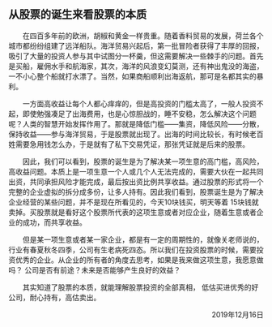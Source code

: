 ## 从股票的诞生来看股票的本质

&emsp;&emsp;在四百多年前的欧洲，胡椒和黄金一样贵重。随着香料贸易的发展，荷兰各个城市都纷纷组建了远洋船队。海洋贸易兴起后，第一批冒险者获得了丰厚的回报，吸引了大量的投资人参与其中试图分一杯羹，但这需要解决一些棘手的问题。首先是买船，雇佣水手和航海家，其次，海洋的风浪变幻莫测，还有神出鬼没的海盗，一不小心整个船就打水漂了。当然，如果商船顺利出海返航，那可是名都其实的暴利。  

&emsp;&emsp;一方面高收益让每个人都心痒痒的，但是高投资的门槛太高了，一般人投资不起，即使勉强凑足了出海费用，也是心惊胆战的，睡不安稳，怎么解决这个问题呢？人类的智慧开始发挥作用了。那就是降低门槛——集资，降低风险——分散，保持收益——参与海洋贸易，于是股票就出现了。出海的时间比较长，有时候老百姓需要急用钱怎么办，于是就有了私下交易凭证，那张凭证就是后来的股票。  

&emsp;&emsp;因此，我们可以看到，股票的诞生是为了解决某一项生意的高门槛，高风险，高收益问题。本质上是一项生意一个人或几个人无法完成的，需要大伙在一起共同出资，共同承担风险才能完成，最后按出资比例共享收益。通过股票的形式将一个完整的企业虚拟的拆分成多份，让多人持有。因此我们看到，股票诞生是为了解决企业经营的某些问题，并不是现在所看见的，今天10块钱买，明天等着 15块钱就卖掉。买股票就是看好这个股票所代表的这项生意或者对应企业，随着生意或者企业的成功，而共享收益。  

&emsp;&emsp;但是某一项生意或者某一家企业，都是有一定的周期性的，就像关老师说的，行业有春夏秋冬四季，公司有生老病死四态。所以我们在投资股票的时候，需要投资优秀的企业。从企业的所有者的角度去思考，如果是我来做这项生意，我愿意做吗？ 公司是否有前途？未来是否能够产生良好的效益？  

&emsp;&emsp;其实知道了股票的本质，就能理解股票投资的全部真相， 低估买进优秀的好公司，耐心持有，高估卖出。  

<p align="right"> 2019年12月16日 </p>